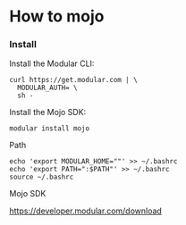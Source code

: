 # How to mojo

### Install

Install the Modular CLI:
```
curl https://get.modular.com | \
  MODULAR_AUTH= \
  sh -
```

Install the Mojo SDK:
```
modular install mojo
```


Path
```
echo 'export MODULAR_HOME=""' >> ~/.bashrc
echo 'export PATH=":$PATH"' >> ~/.bashrc
source ~/.bashrc
```


Mojo SDK

https://developer.modular.com/download
